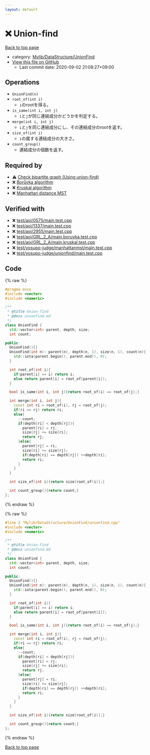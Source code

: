 ```yaml
---
layout: default
---
```


<!-- mathjax config similar to math.stackexchange -->
<script type="text/javascript" async
  src="https://cdnjs.cloudflare.com/ajax/libs/mathjax/2.7.5/MathJax.js?config=TeX-MML-AM_CHTML">
</script>
<script type="text/x-mathjax-config">
  MathJax.Hub.Config({
    TeX: { equationNumbers: { autoNumber: "AMS" }},
    tex2jax: {
      inlineMath: [ ['$','$'] ],
      processEscapes: true
    },
    "HTML-CSS": { matchFontHeight: false },
    displayAlign: "left",
    displayIndent: "2em"
  });
</script>

<script type="text/javascript" src="https://cdnjs.cloudflare.com/ajax/libs/jquery/3.4.1/jquery.min.js"></script>
<script src="https://cdn.jsdelivr.net/npm/jquery-balloon-js@1.1.2/jquery.balloon.min.js" integrity="sha256-ZEYs9VrgAeNuPvs15E39OsyOJaIkXEEt10fzxJ20+2I=" crossorigin="anonymous"></script>
<script type="text/javascript" src="../../../../assets/js/copy-button.js"></script>
<link rel="stylesheet" href="../../../../assets/css/copy-button.css" />


# :x: Union-find

<a href="../../../../index.html">Back to top page</a>

* category: <a href="../../../../index.html#3ff74e8366c88d06b530f361450b1117">Mylib/DataStructure/UnionFind</a>
* <a href="{{ site.github.repository_url }}/blob/master/Mylib/DataStructure/UnionFind/unionfind.cpp">View this file on GitHub</a>
    - Last commit date: 2020-09-02 21:08:27+09:00




## Operations

- `UnionFind(n)`
- `root_of(int i)`
	- `i`のrootを得る。
- `is_same(int i, int j)`
	- `i`と`j`が同じ連結成分かどうかを判定する。
- `merge(int i, int j)`
	- `i`と`j`を同じ連結成分にし、その連結成分のrootを返す。
- `size_of(int i)`
	- `i`の属する連結成分の大きさ。
- `count_group()`
	- 連結成分の個数を返す。


## Required by

* :warning: <a href="../../Graph/BipartiteGraph/construct_bipartite_graph.cpp.html">Check bipartite graph (Using union-find)</a>
* :x: <a href="../../Graph/MinimumSpanningTree/boruvka.cpp.html">Borůvka algorithm</a>
* :x: <a href="../../Graph/MinimumSpanningTree/kruskal.cpp.html">Kruskal algorithm</a>
* :x: <a href="../../Graph/MinimumSpanningTree/manhattan_minimum_spanning_tree.cpp.html">Manhattan distance MST</a>


## Verified with

* :x: <a href="../../../../verify/test/aoj/0575/main.test.cpp.html">test/aoj/0575/main.test.cpp</a>
* :x: <a href="../../../../verify/test/aoj/1337/main.test.cpp.html">test/aoj/1337/main.test.cpp</a>
* :x: <a href="../../../../verify/test/aoj/2955/main.test.cpp.html">test/aoj/2955/main.test.cpp</a>
* :x: <a href="../../../../verify/test/aoj/GRL_2_A/main.boruvka.test.cpp.html">test/aoj/GRL_2_A/main.boruvka.test.cpp</a>
* :x: <a href="../../../../verify/test/aoj/GRL_2_A/main.kruskal.test.cpp.html">test/aoj/GRL_2_A/main.kruskal.test.cpp</a>
* :x: <a href="../../../../verify/test/yosupo-judge/manhattanmst/main.test.cpp.html">test/yosupo-judge/manhattanmst/main.test.cpp</a>
* :x: <a href="../../../../verify/test/yosupo-judge/unionfind/main.test.cpp.html">test/yosupo-judge/unionfind/main.test.cpp</a>


## Code

<a id="unbundled"></a>
{% raw %}
```cpp
#pragma once
#include <vector>
#include <numeric>

/**
 * @title Union-find
 * @docs unionfind.md
 */
class UnionFind {
  std::vector<int> parent, depth, size;
  int count;

public:
  UnionFind(){}
  UnionFind(int n): parent(n), depth(n, 1), size(n, 1), count(n){
    std::iota(parent.begin(), parent.end(), 0);
  }

  int root_of(int i){
    if(parent[i] == i) return i;
    else return parent[i] = root_of(parent[i]);
  }

  bool is_same(int i, int j){return root_of(i) == root_of(j);}

  int merge(int i, int j){
    const int ri = root_of(i), rj = root_of(j);
    if(ri == rj) return ri;
    else{
      --count;
      if(depth[ri] < depth[rj]){
        parent[ri] = rj;
        size[rj] += size[ri];
        return rj;
      }else{
        parent[rj] = ri;
        size[ri] += size[rj];
        if(depth[ri] == depth[rj]) ++depth[ri];
        return ri;
      }
    }
  }

  int size_of(int i){return size[root_of(i)];}

  int count_group(){return count;}
};

```
{% endraw %}

<a id="bundled"></a>
{% raw %}
```cpp
#line 2 "Mylib/DataStructure/UnionFind/unionfind.cpp"
#include <vector>
#include <numeric>

/**
 * @title Union-find
 * @docs unionfind.md
 */
class UnionFind {
  std::vector<int> parent, depth, size;
  int count;

public:
  UnionFind(){}
  UnionFind(int n): parent(n), depth(n, 1), size(n, 1), count(n){
    std::iota(parent.begin(), parent.end(), 0);
  }

  int root_of(int i){
    if(parent[i] == i) return i;
    else return parent[i] = root_of(parent[i]);
  }

  bool is_same(int i, int j){return root_of(i) == root_of(j);}

  int merge(int i, int j){
    const int ri = root_of(i), rj = root_of(j);
    if(ri == rj) return ri;
    else{
      --count;
      if(depth[ri] < depth[rj]){
        parent[ri] = rj;
        size[rj] += size[ri];
        return rj;
      }else{
        parent[rj] = ri;
        size[ri] += size[rj];
        if(depth[ri] == depth[rj]) ++depth[ri];
        return ri;
      }
    }
  }

  int size_of(int i){return size[root_of(i)];}

  int count_group(){return count;}
};

```
{% endraw %}

<a href="../../../../index.html">Back to top page</a>


